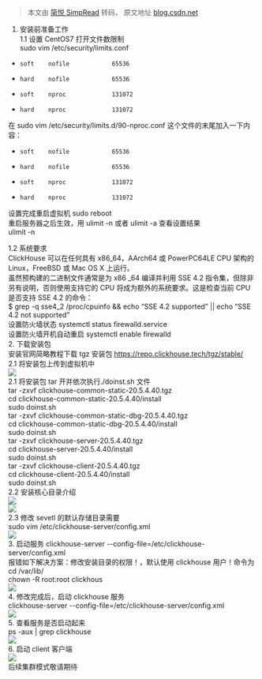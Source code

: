 > 本文由 [简悦 SimpRead](http://ksria.com/simpread/) 转码， 原文地址 [blog.csdn.net](https://blog.csdn.net/zwmonk/article/details/108911408)

1. 安装前准备工作  
1.1 设置 CentOS7 打开文件数限制  
sudo vim /etc/security/limits.conf

*   ```
    soft    nofile            65536
    ```
    
*   ```
    hard    nofile            65536
    ```
    
*   ```
    soft    nproc             131072
    ```
    
*   ```
    hard    nproc             131072
    ```
    

在 sudo vim /etc/security/limits.d/90-nproc.conf 这个文件的末尾加入一下内容：

*   ```
    soft    nofile            65536
    ```
    
*   ```
    hard    nofile            65536
    ```
    
*   ```
    soft    nproc             131072
    ```
    
*   ```
    hard    nproc             131072
    ```
    

设置完成重启虚拟机 sudo reboot  
重启服务器之后生效，用 ulimit -n 或者 ulimit -a 查看设置结果  
ulimit -n

1.2 系统要求  
ClickHouse 可以在任何具有 x86_64，AArch64 或 PowerPC64LE CPU 架构的 Linux，FreeBSD 或 Mac OS X 上运行。  
虽然预构建的二进制文件通常是为 x86 _64 编译并利用 SSE 4.2 指令集，但除非另有说明，否则使用支持它的 CPU 将成为额外的系统要求。这是检查当前 CPU 是否支持 SSE 4.2 的命令：  
$ grep -q sse4_2 /proc/cpuinfo && echo “SSE 4.2 supported” || echo “SSE 4.2 not supported”  
设置防火墙状态 systemctl status firewalld.service  
设置防火墙开机自动重启 systemctl enable firewalld  
2. 下载安装包  
安装官网简略教程下载 tgz 安装包 https://repo.clickhouse.tech/tgz/stable/  
2.1 将安装包上传到虚拟机中  
![](https://img-blog.csdnimg.cn/20201004171121806.png?x-oss-process=image/watermark,type_ZmFuZ3poZW5naGVpdGk,shadow_10,text_aHR0cHM6Ly9ibG9nLmNzZG4ubmV0L3p3bW9uaw==,size_16,color_FFFFFF,t_70#pic_center)  
2.1 将安装包 tar 开并依次执行./doinst.sh 文件  
tar -zxvf clickhouse-common-static-20.5.4.40.tgz  
cd clickhouse-common-static-20.5.4.40/install  
sudo doinst.sh  
tar -zxvf clickhouse-common-static-dbg-20.5.4.40.tgz  
cd clickhouse-common-static-dbg-20.5.4.40/install  
sudo doinst.sh  
tar -zxvf clickhouse-server-20.5.4.40.tgz  
cd clickhouse-server-20.5.4.40/install  
sudo doinst.sh  
tar -zxvf clickhouse-client-20.5.4.40.tgz  
cd clickhouse-client-20.5.4.40/install  
sudo doinst.sh  
2.2 安装核心目录介绍  
![](https://img-blog.csdnimg.cn/2020100417170153.png?x-oss-process=image/watermark,type_ZmFuZ3poZW5naGVpdGk,shadow_10,text_aHR0cHM6Ly9ibG9nLmNzZG4ubmV0L3p3bW9uaw==,size_16,color_FFFFFF,t_70#pic_center)  
![](https://img-blog.csdnimg.cn/20201004171734990.png#pic_center)  
2.3 修改 sevetl 的默认存储目录需要  
sudo vim /etc/clickhouse-server/config.xml  
![](https://img-blog.csdnimg.cn/20201004172446740.png?x-oss-process=image/watermark,type_ZmFuZ3poZW5naGVpdGk,shadow_10,text_aHR0cHM6Ly9ibG9nLmNzZG4ubmV0L3p3bW9uaw==,size_16,color_FFFFFF,t_70#pic_center)  
3. 启动服务 clickhouse-server --config-file=/etc/clickhouse-server/config.xml  
报错如下解决方案：修改安装目录的权限！，默认使用 clickhouse 用户！命令为  
cd /var/lib/  
chown -R root:root clickhous  
![](https://img-blog.csdnimg.cn/20201006215357506.png?x-oss-process=image/watermark,type_ZmFuZ3poZW5naGVpdGk,shadow_10,text_aHR0cHM6Ly9ibG9nLmNzZG4ubmV0L3p3bW9uaw==,size_16,color_FFFFFF,t_70#pic_center)  
4. 修改完成后，启动 clickhouse 服务  
clickhouse-server --config-file=/etc/clickhouse-server/config.xml  
![](https://img-blog.csdnimg.cn/20201006220930960.png#pic_center)  
5. 查看服务是否启动起来  
ps -aux | grep clickhouse  
![](https://img-blog.csdnimg.cn/20201006221133941.png?x-oss-process=image/watermark,type_ZmFuZ3poZW5naGVpdGk,shadow_10,text_aHR0cHM6Ly9ibG9nLmNzZG4ubmV0L3p3bW9uaw==,size_16,color_FFFFFF,t_70#pic_center)  
6. 启动 client 客户端  
![](https://img-blog.csdnimg.cn/20201006221221964.png?x-oss-process=image/watermark,type_ZmFuZ3poZW5naGVpdGk,shadow_10,text_aHR0cHM6Ly9ibG9nLmNzZG4ubmV0L3p3bW9uaw==,size_16,color_FFFFFF,t_70#pic_center)  
后续集群模式敬请期待
